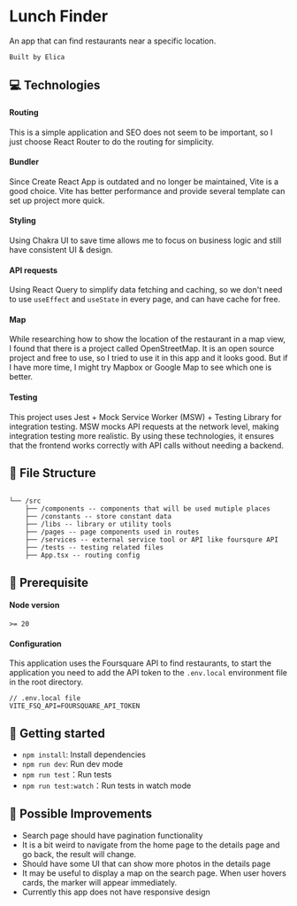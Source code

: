 # Lunch Finder

An app that can find restaurants near a specific location.

`Built by Elica`

## 💻 Technologies

#### Routing

This is a simple application and SEO does not seem to be important, so I just choose React Router to do the routing for simplicity.

#### Bundler

Since Create React App is outdated and no longer be maintained, Vite is a good choice. Vite has better performance and provide several template can set up project more quick.

#### Styling

Using Chakra UI to save time allows me to focus on business logic and still have consistent UI & design.

#### API requests

Using React Query to simplify data fetching and caching, so we don't need to use `useEffect` and `useState` in every page, and can have cache for free.

#### Map

While researching how to show the location of the restaurant in a map view, I found that there is a project called OpenStreetMap. It is an open source project and free to use, so I tried to use it in this app and it looks good. But if I have more time, I might try Mapbox or Google Map to see which one is better.

#### Testing

This project uses Jest + Mock Service Worker (MSW) + Testing Library for integration testing. MSW mocks API requests at the network level, making integration testing more realistic.
By using these technologies, it ensures that the frontend works correctly with API calls without needing a backend.

## 📄 File Structure

```

└── /src
    ├── /components -- components that will be used mutiple places
    ├── /constants -- store constant data
    ├── /libs -- library or utility tools
    ├── /pages -- page components used in routes
    ├── /services -- external service tool or API like foursqure API
    ├── /tests -- testing related files
    ├── App.tsx -- routing config
```

## 🚦 Prerequisite

#### Node version

```
>= 20
```

#### Configuration

This application uses the Foursquare API to find restaurants, to start the application you need to add the API token to the `.env.local` environment file in the root directory.

```
// .env.local file
VITE_FSQ_API=FOURSQUARE_API_TOKEN
```

## 🚀 Getting started

- `npm install`: Install dependencies
- `npm run dev`: Run dev mode
- `npm run test`：Run tests
- `npm run test:watch`：Run tests in watch mode

## 🔨 Possible Improvements

- Search page should have pagination functionality
- It is a bit weird to navigate from the home page to the details page and go back, the result will change.
- Should have some UI that can show more photos in the details page
- It may be useful to display a map on the search page. When user hovers cards, the marker will appear immediately.
- Currently this app does not have responsive design
